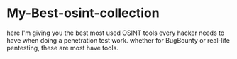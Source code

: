 # My-Best-osint-collection
here  I'm  giving  you  the  best most used  OSINT  tools  every  hacker needs  to  have  when  doing  a  penetration test work.  whether for  BugBounty or real-life  pentesting,  these are most  have  tools.  
